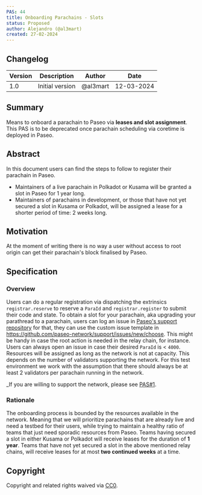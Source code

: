 ```yaml
---
PAS: 44
title: Onboarding Parachains - Slots
status: Proposed
author: Alejandro (@al3mart)
created: 27-02-2024
---
```


## Changelog

| Version | Description                      | Author    | Date       |
|---------|----------------------------------|-----------|------------|
| 1.0     | Initial version                  | @al3mart  | 12-03-2024 |

## Summary
Means to onboard a parachain to Paseo via **leases and slot assignment**.
This PAS is to be deprecated once parachain scheduling via coretime is deployed in Paseo.

## Abstract
In this document users can find the steps to follow to register their parachain in Paseo.
- Maintainers of a live parachain in Polkadot or Kusama will be granted a slot in Paseo for 1 year long.
- Maintainers of parachains in development, or those that have not yet secured a slot in Kusama or Polkadot, will be assigned a lease for a shorter period of time: 2 weeks long.

## Motivation
At the moment of writing there is no way a user without access to root origin can get their parachain's block finalised by Paseo.

## Specification
### Overview

Users can do a regular registration via dispatching the extrinsics `registrar.reserve` to reserve a `ParaId` and `registrar.register` to submit their code and state. 
To obtain a slot for your parachain, aka upgrading your parathread to a parachain, users can log an issue in [Paseo's support repository](https://github.com/paseo-network/support) for that, they can use the custom issue template in https://github.com/paseo-network/support/issues/new/choose.
This might be handy in case the root action is needed in the relay chain, for instance.
Users can always open an issue in case their desired `ParaId` is < `4000`.
Resources will be assigned as long as the network is not at capacity. This depends on the number of validators supporting the network.
For this test environment we work with the assumption that there should always be at least 2 validators per parachain running in the network.

_If you are willing to support the network, please see [PAS#1](https://github.com/paseo-network/paseo-action-submission/blob/main/pas/PAS_ID1_onboard_infrastructure_providers.md).

### Rationale

The onboarding process is bounded by the resources available in the network. Meaning that we will prioritize parachains that are already live and need a testbed for their users, while trying to
maintain a healthy ratio of teams that just need sporadic resources from Paseo.
Teams having secured a slot in either Kusama or Polkadot will receive leases for the duration of **1 year**.
Teams that have not yet secured a slot in the above mentioned relay chains, will receive leases for at most **two continued weeks** at a time.

## Copyright
Copyright and related rights waived via [CC0](https://creativecommons.org/publicdomain/zero/1.0/).
